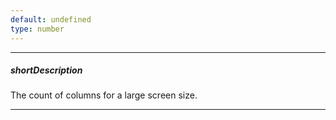 ```yaml
---
default: undefined
type: number
---
```

---
##### shortDescription
The count of columns for a large screen size.

---
